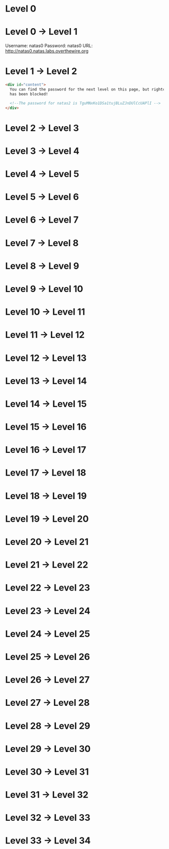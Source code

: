 # Level 0

# Level 0 → Level 1

Username: natas0
Password: natas0
URL: http://natas0.natas.labs.overthewire.org

<!--The password for natas1 is 0nzCigAq7t2iALyvU9xcHlYN4MlkIwlq -->

# Level 1 → Level 2

```html
<div id="content">
  You can find the password for the next level on this page, but rightclicking
  has been blocked!

  <!--The password for natas2 is TguMNxKo1DSa1tujBLuZJnDUlCcUAPlI -->
</div>
```

# Level 2 → Level 3

# Level 3 → Level 4

# Level 4 → Level 5

# Level 5 → Level 6

# Level 6 → Level 7

# Level 7 → Level 8

# Level 8 → Level 9

# Level 9 → Level 10

# Level 10 → Level 11

# Level 11 → Level 12

# Level 12 → Level 13

# Level 13 → Level 14

# Level 14 → Level 15

# Level 15 → Level 16

# Level 16 → Level 17

# Level 17 → Level 18

# Level 18 → Level 19

# Level 19 → Level 20

# Level 20 → Level 21

# Level 21 → Level 22

# Level 22 → Level 23

# Level 23 → Level 24

# Level 24 → Level 25

# Level 25 → Level 26

# Level 26 → Level 27

# Level 27 → Level 28

# Level 28 → Level 29

# Level 29 → Level 30

# Level 30 → Level 31

# Level 31 → Level 32

# Level 32 → Level 33

# Level 33 → Level 34
